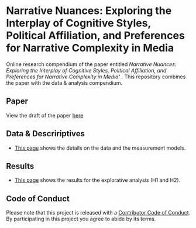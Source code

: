 # Narrative Nuances: Exploring the Interplay of Cognitive Styles, Political Affiliation, and Preferences for Narrative Complexity in Media

Online research compendium of the paper entitled _Narrative Nuances: Exploring the Interplay of Cognitive Styles, Political Affiliation, and Preferences for Narrative Complexity in Media'_ . 
This repository combines the  paper with the data &amp; analysis compendium.

## Paper
View the draft of the paper [here](report/draft.pdf)

## Data  &amp; Descririptives

* [This page](src/data-processing/data-processing.md) shows the  details on the data and  the measurement models.

## Results

* [This page](src/analysis/analysis.md) shows the results for  the explorative analysis (H1 and H2).

## Code of Conduct
Please note that this project is released with a [Contributor Code of Conduct](CONDUCT.md). By participating in this project you agree to abide by its terms.